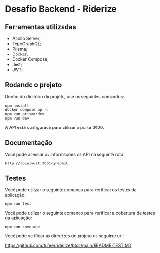 # Desafio Backend - Riderize

## Ferramentas utilizadas

- Apollo Server;
- TypeGraphQL;
- Prisma;
- Docker;
- Docker Compose;
- Jest;
- JWT;

## Rodando o projeto

Dentro do diretório do projeto, use os seguintes comandos:

```
npm install
docker compose up -d
npm run prisma:dev
npm run dev
```

A API está configurada para utilizar a porta 3000.

## Documentação

Você pode acessar as informações da API na seguinte rota:

```
http://localhost:3000/graphql
```

## Testes

Você pode utilizar o seguinte comando para verificar os testes da aplicação:

```
npm run test
```

Você pode utilizar o seguinte comando para verificar a cobertura de testes da aplicação:

```
npm run coverage
```

Você pode verificar as diretrizes do projeto na seguinte url:

<https://github.com/tufee/riderize/blob/main/README-TEST.MD>
